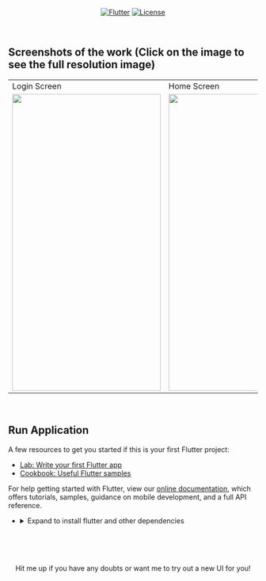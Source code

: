 <p align="center">
<a href=""><img title="Flutter" src="https://img.shields.io/badge/Flutter-2-blue?style=for-the-badge&logo=flutter"></a>
<a href=""><img title="License" src="https://img.shields.io/badge/License-Open Source-brightgreen?style=for-the-badge&logo="></a>
</p>

<br>

## Screenshots of the work (Click on the image to see the full resolution image)
<table>
  <tr>
    <td>Login Screen</td>
     <td>Home Screen</td>
     <td>Detailed Screen</td>
  </tr>
  <tr>
    <td><img src="https://github.com/Vignesh0404/Flutter-UI-Kit/blob/main/20-workout/output/3.jpeg" width=300 height=600></td>
    <td><img src="https://github.com/Vignesh0404/Flutter-UI-Kit/blob/main/20-workout/output/2.jpeg" width=270 height=600></td>
    <td><img src="https://github.com/Vignesh0404/Flutter-UI-Kit/blob/main/20-workout/output/1.jpeg" width=270 height=600></td>
  </tr>
 </table>
 <br>
 
 
 ## Run Application
 
A few resources to get you started if this is your first Flutter project:

- [Lab: Write your first Flutter app](https://flutter.dev/docs/get-started/codelab)
- [Cookbook: Useful Flutter samples](https://flutter.dev/docs/cookbook)

For help getting started with Flutter, view our
[online documentation](https://flutter.dev/docs), which offers tutorials,
samples, guidance on mobile development, and a full API reference.

<ul><li><details>
<summary>Expand to install flutter and other dependencies</b></summary>
<li>Follow this to install <strong><a href="https://flutter.dev/docs/get-started/install">Flutter</a></strong></li>
</ul></li></ul></details></li></ul>
<br>
<br><br>
<p align="center">
  Hit me up if you have any doubts or want me to try out a new UI for you!
</p>


